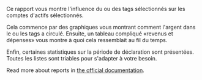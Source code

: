 Ce rapport vous montre l'influence du ou des tags sélectionnés sur les comptes d'actifs sélectionnés.

Cela commence par des graphiques vous montrant comment l'argent dans le ou les tags a circulé. Ensuite, un tableau compliqué «revenus et dépenses» vous montre à quoi cela ressemblait au fil du temps.

Enfin, certaines statistiques sur la période de déclaration sont présentées. Toutes les listes sont triables pour s'adapter à votre besoin.

Read more about reports in [the official documentation](https://firefly-iii.readthedocs.io/en/latest/advanced/reports.html).